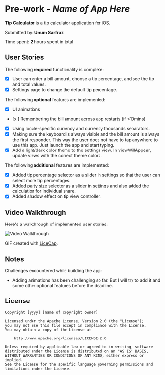 # Pre-work - *Name of App Here*

**Tip Calculator** is a tip calculator application for iOS.

Submitted by: **Unum Sarfraz**

Time spent: **2** hours spent in total

## User Stories

The following **required** functionality is complete:

* [x] User can enter a bill amount, choose a tip percentage, and see the tip and total values.
* [x] Settings page to change the default tip percentage.

The following **optional** features are implemented:
* [x] UI animations
* [x ] Remembering the bill amount across app restarts (if <10mins)
* [x] Using locale-specific currency and currency thousands separators.
* [x] Making sure the keyboard is always visible and the bill amount is always the first responder. This way the user does not have to tap anywhere to use this app. Just launch the app and start typing.
* [x] Add a light/dark color theme to the settings view. In viewWillAppear, update views with the correct theme colors. 

The following **additional** features are implemented:
* [x] Added tip percentage selector as a slider in settings so that the user can select more tip percentages.
* [x] Added party size selector as a slider in settings and also added the calculation for individual share.
* [x] Added shadow effect on tip view controller.

## Video Walkthrough 

Here's a walkthrough of implemented user stories:

<img src='http://i.imgur.com/w7qnlDw.gif' title='Video Walkthrough' width='' alt='Video Walkthrough' />

GIF created with [LiceCap](http://www.cockos.com/licecap/).

## Notes

Challenges encountered while building the app:
- Adding animations has been challenging so far. But I will try to add it and some other optional features before the deadline.

## License

    Copyright [yyyy] [name of copyright owner]

    Licensed under the Apache License, Version 2.0 (the "License");
    you may not use this file except in compliance with the License.
    You may obtain a copy of the License at

        http://www.apache.org/licenses/LICENSE-2.0

    Unless required by applicable law or agreed to in writing, software
    distributed under the License is distributed on an "AS IS" BASIS,
    WITHOUT WARRANTIES OR CONDITIONS OF ANY KIND, either express or implied.
    See the License for the specific language governing permissions and
    limitations under the License.
